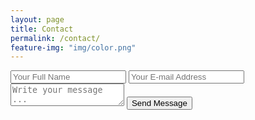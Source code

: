 ```yaml
---
layout: page
title: Contact
permalink: /contact/
feature-img: "img/color.png"
---
```



<form action="https://getsimpleform.com/messages?form_api_token=8d1e622340e4b7cc862bac124f586763" method="post">
  <!-- the redirect_to is optional, the form will redirect to the referrer on submission -->
  <input type='hidden' name='redirect_to' value='http://mesiv.me/thank-you' />
  <input type='text' name='name' placeholder='Your Full Name' />
  <input type='email' name='email' placeholder='Your E-mail Address' />
  <textarea name='message' placeholder='Write your message ...'></textarea>
  <input type='submit' value='Send Message' />
</form>